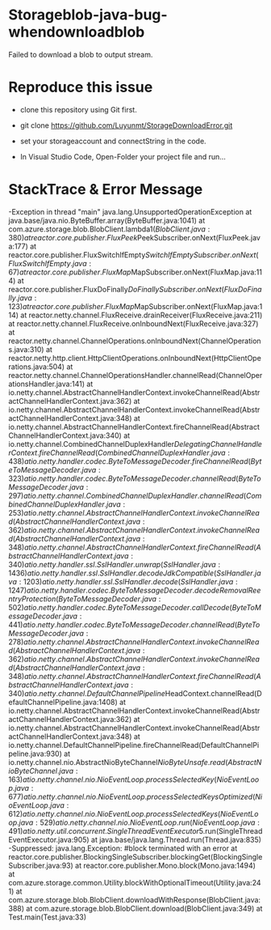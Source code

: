 # Storageblob-java-bug-whendownloadblob
Failed to download a blob to output stream. 

# Reproduce this issue
- clone this repository using Git first.

- git clone https://github.com/Luyunmt/StorageDownloadError.git

- set your storageaccount and connectString in the code. 

- In Visual Studio Code, Open-Folder your project file and run...

# StackTrace & Error Message

-Exception in thread "main" java.lang.UnsupportedOperationException
        at java.base/java.nio.ByteBuffer.array(ByteBuffer.java:1041)
        at com.azure.storage.blob.BlobClient.lambda$1(BlobClient.java:380)
        at reactor.core.publisher.FluxPeek$PeekSubscriber.onNext(FluxPeek.java:177)
        at reactor.core.publisher.FluxSwitchIfEmpty$SwitchIfEmptySubscriber.onNext(FluxSwitchIfEmpty.java:67)
        at reactor.core.publisher.FluxMap$MapSubscriber.onNext(FluxMap.java:114)
        at reactor.core.publisher.FluxDoFinally$DoFinallySubscriber.onNext(FluxDoFinally.java:123)
        at reactor.core.publisher.FluxMap$MapSubscriber.onNext(FluxMap.java:114)
        at reactor.netty.channel.FluxReceive.drainReceiver(FluxReceive.java:211)
        at reactor.netty.channel.FluxReceive.onInboundNext(FluxReceive.java:327)
        at reactor.netty.channel.ChannelOperations.onInboundNext(ChannelOperations.java:310)
        at reactor.netty.http.client.HttpClientOperations.onInboundNext(HttpClientOperations.java:504)
        at reactor.netty.channel.ChannelOperationsHandler.channelRead(ChannelOperationsHandler.java:141)
        at io.netty.channel.AbstractChannelHandlerContext.invokeChannelRead(AbstractChannelHandlerContext.java:362)
        at io.netty.channel.AbstractChannelHandlerContext.invokeChannelRead(AbstractChannelHandlerContext.java:348)
        at io.netty.channel.AbstractChannelHandlerContext.fireChannelRead(AbstractChannelHandlerContext.java:340)
        at io.netty.channel.CombinedChannelDuplexHandler$DelegatingChannelHandlerContext.fireChannelRead(CombinedChannelDuplexHandler.java:438)
        at io.netty.handler.codec.ByteToMessageDecoder.fireChannelRead(ByteToMessageDecoder.java:323)
        at io.netty.handler.codec.ByteToMessageDecoder.channelRead(ByteToMessageDecoder.java:297)
        at io.netty.channel.CombinedChannelDuplexHandler.channelRead(CombinedChannelDuplexHandler.java:253)
        at io.netty.channel.AbstractChannelHandlerContext.invokeChannelRead(AbstractChannelHandlerContext.java:362)
        at io.netty.channel.AbstractChannelHandlerContext.invokeChannelRead(AbstractChannelHandlerContext.java:348)
        at io.netty.channel.AbstractChannelHandlerContext.fireChannelRead(AbstractChannelHandlerContext.java:340)
        at io.netty.handler.ssl.SslHandler.unwrap(SslHandler.java:1436)
        at io.netty.handler.ssl.SslHandler.decodeJdkCompatible(SslHandler.java:1203)
        at io.netty.handler.ssl.SslHandler.decode(SslHandler.java:1247)
        at io.netty.handler.codec.ByteToMessageDecoder.decodeRemovalReentryProtection(ByteToMessageDecoder.java:502)
        at io.netty.handler.codec.ByteToMessageDecoder.callDecode(ByteToMessageDecoder.java:441)
        at io.netty.handler.codec.ByteToMessageDecoder.channelRead(ByteToMessageDecoder.java:278)
        at io.netty.channel.AbstractChannelHandlerContext.invokeChannelRead(AbstractChannelHandlerContext.java:362)
        at io.netty.channel.AbstractChannelHandlerContext.invokeChannelRead(AbstractChannelHandlerContext.java:348)
        at io.netty.channel.AbstractChannelHandlerContext.fireChannelRead(AbstractChannelHandlerContext.java:340)
        at io.netty.channel.DefaultChannelPipeline$HeadContext.channelRead(DefaultChannelPipeline.java:1408)
        at io.netty.channel.AbstractChannelHandlerContext.invokeChannelRead(AbstractChannelHandlerContext.java:362)
        at io.netty.channel.AbstractChannelHandlerContext.invokeChannelRead(AbstractChannelHandlerContext.java:348)
        at io.netty.channel.DefaultChannelPipeline.fireChannelRead(DefaultChannelPipeline.java:930)
        at io.netty.channel.nio.AbstractNioByteChannel$NioByteUnsafe.read(AbstractNioByteChannel.java:163)
        at io.netty.channel.nio.NioEventLoop.processSelectedKey(NioEventLoop.java:677)
        at io.netty.channel.nio.NioEventLoop.processSelectedKeysOptimized(NioEventLoop.java:612)
        at io.netty.channel.nio.NioEventLoop.processSelectedKeys(NioEventLoop.java:529)
        at io.netty.channel.nio.NioEventLoop.run(NioEventLoop.java:491)
        at io.netty.util.concurrent.SingleThreadEventExecutor$5.run(SingleThreadEventExecutor.java:905)
        at java.base/java.lang.Thread.run(Thread.java:835)
        -Suppressed: java.lang.Exception: #block terminated with an error
                at reactor.core.publisher.BlockingSingleSubscriber.blockingGet(BlockingSingleSubscriber.java:93)
                at reactor.core.publisher.Mono.block(Mono.java:1494)
                at com.azure.storage.common.Utility.blockWithOptionalTimeout(Utility.java:241)
                at com.azure.storage.blob.BlobClient.downloadWithResponse(BlobClient.java:388)
                at com.azure.storage.blob.BlobClient.download(BlobClient.java:349)
                at Test.main(Test.java:33)